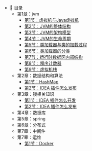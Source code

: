 - :memo: 目录
   - 第1章：jvm
       - [第1节：虚拟机与Java虚拟机](/md/idea-plugin/2023-09-07-虚拟机与Java虚拟机.md)
       - [第2节：JVM的整体结构](/md/idea-plugin/2023-09-07-JVM的整体结构.md)
       - [第3节：JVM的架构模型](/md/idea-plugin/2023-09-07-JVM的架构模型.md)
       - [第4节：JVM的生命周期](/md/idea-plugin/2023-09-07-JVM的生命周期.md)
       - [第5节：类加载器与类的加载过程](/md/idea-plugin/2023-09-07-类加载器与类的加载过程.md)
       - [第6节：类加载器的分类](/md/idea-plugin/2023-09-21-类加载器的分类.md)
       - [第7节：运行时数据区内部结构](/md/idea-plugin/2023-09-21-运行时数据区内部结构.md)
       - [第8节：程序计数器](/md/idea-plugin/2023-09-21-程序计数器.md)
       - [第9节：虚拟机栈](/md/idea-plugin/2023-09-21-虚拟机栈.md)
   - 第2章：数据结构和算法
       - [第1节：HashMap](/md/idea-plugin/2023-09-21-HashMap.md)
       - [第2节：IDEA 插件怎么发布](/md/idea-plugin/2021-08-29-技术实践IDEA插件怎么发布.md)
   - 第3章：锁相关知识
       - [第1节：IDEA 插件怎么开发](/md/idea-plugin/2021-08-27-技术调研IDEA插件怎么开发.md)
       - [第2节：IDEA 插件怎么发布](/md/idea-plugin/2021-08-29-技术实践IDEA插件怎么发布.md)
   - 第4章：数据库
   - 第5章：spring
   - 第6章：分布式
   - 第7章：中间件
   - 第7章：运维
       - [第1节：Docker](/md/idea-plugin/2023-09-08-Docker.md)